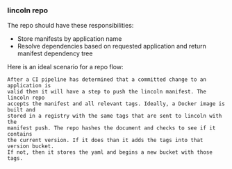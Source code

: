 ### lincoln repo

The repo should have these responsibilities:

- Store manifests by application name
- Resolve dependencies based on requested application and return manifest
  dependency tree

Here is an ideal scenario for a repo flow:

    After a CI pipeline has determined that a committed change to an application is
    valid then it will have a step to push the lincoln manifest. The lincoln repo
    accepts the manifest and all relevant tags. Ideally, a Docker image is built and
    stored in a registry with the same tags that are sent to lincoln with the
    manifest push. The repo hashes the document and checks to see if it contains
    the current version. If it does than it adds the tags into that version bucket.
    If not, then it stores the yaml and begins a new bucket with those tags.

